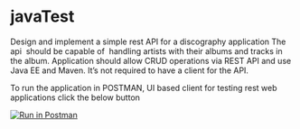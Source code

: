 # javaTest

Design and implement a simple rest API for a discography application
The api  should be capable of  handling artists with their albums and tracks in the album.
Application should allow CRUD operations via REST API and use Java EE and Maven. It’s not required to have a client for the API.






To run the application in POSTMAN, UI based client for testing rest web applications click the below button


[![Run in Postman](https://run.pstmn.io/button.svg)](https://app.getpostman.com/run-collection/697044326b2cb70ffad4)
